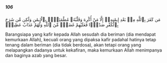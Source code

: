 ##### 106

<span class="ayah">مَن كَفَرَ بِٱللَّهِ مِنۢ بَعْدِ إِيمَٰنِهِۦٓ إِلَّا مَنْ أُكْرِهَ وَقَلْبُهُۥ مُطْمَئِنٌّۢ بِٱلْإِيمَٰنِ وَلَٰكِن مَّن شَرَحَ بِٱلْكُفْرِ صَدْرًۭا فَعَلَيْهِمْ غَضَبٌۭ مِّنَ ٱللَّهِ وَلَهُمْ عَذَابٌ عَظِيمٌۭ</span>

<span class="ayah_translation">Barangsiapa yang kafir kepada Allah sesudah dia beriman (dia mendapat kemurkaan Allah), kecuali orang yang dipaksa kafir padahal hatinya tetap tenang dalam beriman (dia tidak berdosa), akan tetapi orang yang melapangkan dadanya untuk kekafiran, maka kemurkaan Allah menimpanya dan baginya azab yang besar.</span>
